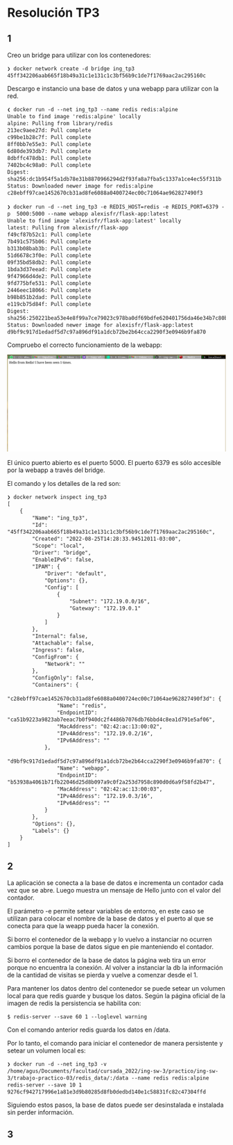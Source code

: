 # Resolución TP3

## 1

Creo un bridge para utilizar con los contenedores:

```
❯ docker network create -d bridge ing_tp3
45ff342206aab665f18b49a31c1e131c1c3bf56b9c1de7f1769aac2ac295160c
```

Descargo e instancio una base de datos y una webapp para utilizar con la red.

```
❮ docker run -d --net ing_tp3 --name redis redis:alpine 
Unable to find image 'redis:alpine' locally 
alpine: Pulling from library/redis 
213ec9aee27d: Pull complete 
c99be1b28c7f: Pull complete 
8ff0bb7e55e3: Pull complete 
6d80de393db7: Pull complete 
8dbffc478db1: Pull complete 
7402bc4c98a0: Pull complete 
Digest: sha256:dc1b954f5a1db78e31b8870966294d2f93fa8a7fba5c1337a1ce4ec55f311b
Status: Downloaded newer image for redis:alpine 
c28ebff97cae1452670cb31ad8fe6088a0400724ec00c71064ae962827490f3

❯ docker run -d --net ing_tp3 -e REDIS_HOST=redis -e REDIS_PORT=6379 -p  5000:5000 --name webapp alexisfr/flask-app:latest 
Unable to find image 'alexisfr/flask-app:latest' locally 
latest: Pulling from alexisfr/flask-app 
f49cf87b52c1: Pull complete 
7b491c575b06: Pull complete 
b313b08bab3b: Pull complete 
51d6678c3f0e: Pull complete 
09f35bd58db2: Pull complete 
1bda3d37eead: Pull complete 
9f47966d4de2: Pull complete 
9fd775bfe531: Pull complete 
2446eec18066: Pull complete 
b98b851b2dad: Pull complete 
e119cb75d84f: Pull complete 
Digest: sha256:250221bea53e4e8f99a7ce79023c978ba0df69bdfe620401756da46e34b7c80b 
Status: Downloaded newer image for alexisfr/flask-app:latest 
d9bf9c917d1edadf5d7c97a896df91a1dcb72be2b64cca2290f3e0946b9fa870 
```
Compruebo el correcto funcionamiento de la webapp:

![Hello from Redis](res/webapp-working.png)

El único puerto abierto es el puerto 5000. El puerto 6379 es sólo accesible por la webapp a través del bridge.

El comando y los detalles de la red son:

```
❯ docker network inspect ing_tp3 
[ 
    { 
        "Name": "ing_tp3", 
        "Id": "45ff342206aab665f18b49a31c1e131c1c3bf56b9c1de7f1769aac2ac295160c", 
        "Created": "2022-08-25T14:28:33.94512011-03:00", 
        "Scope": "local", 
        "Driver": "bridge", 
        "EnableIPv6": false, 
        "IPAM": { 
            "Driver": "default", 
            "Options": {}, 
            "Config": [ 
                { 
                    "Subnet": "172.19.0.0/16", 
                    "Gateway": "172.19.0.1" 
                } 
            ] 
        }, 
        "Internal": false, 
        "Attachable": false, 
        "Ingress": false, 
        "ConfigFrom": { 
            "Network": "" 
        }, 
        "ConfigOnly": false, 
        "Containers": { 
            "c28ebff97cae1452670cb31ad8fe6088a0400724ec00c71064ae962827490f3d": { 
                "Name": "redis", 
                "EndpointID": "ca51b9223a9823ab7eeac7b0f940dc2f4486b7076db76bbd4c8ea1d791e5af06", 
                "MacAddress": "02:42:ac:13:00:02", 
                "IPv4Address": "172.19.0.2/16", 
                "IPv6Address": "" 
            }, 
            "d9bf9c917d1edadf5d7c97a896df91a1dcb72be2b64cca2290f3e0946b9fa870": { 
                "Name": "webapp", 
                "EndpointID": "b53938a4061b71fb22046d25d8b097a9c0f2a253d7958c890d0d6a9f58fd2b47", 
                "MacAddress": "02:42:ac:13:00:03", 
                "IPv4Address": "172.19.0.3/16", 
                "IPv6Address": "" 
            } 
        }, 
        "Options": {}, 
        "Labels": {} 
    } 
] 
```

## 2

La aplicación se conecta a la base de datos e incrementa un contador cada vez que se abre. Luego muestra un mensaje de Hello junto con el valor del contador.

El parámetro -e permite setear variables de entorno, en este caso se utilizan para colocar el nombre de la base de datos y el puerto al que se conecta para que la weapp pueda hacer la conexión.

Si borro el contenedor de la webapp y lo vuelvo a instanciar no ocurren cambios porque la base de datos sigue en pie manteniendo el contador.

Si borro el contenedor de la base de datos la página web tira un error porque no encuentra la conexión. Al volver a instanciar la db la información de la cantidad de visitas se pierda y vuelve a comenzar desde el 1.

Para mantener los datos dentro del contenedor se puede setear un volumen local para que redis guarde y busque los datos.
Según la página oficial de la imagen de redis la persistencia se habilita con:

```
$ redis-server --save 60 1 --loglevel warning
```

Con el comando anterior redis guarda los datos en /data.

Por lo tanto, el comando para iniciar el contenedor de manera persistente y setear un volumen local es:

```
❯ docker run -d --net ing_tp3 -v /home/agus/Documents/facultad/cursada_2022/ing-sw-3/practico/ing-sw-3/trabajo-practico-03/redis_data/:/data --name redis redis:alpine redis-server --save 10 1
9276cf942717996e1a81e3d9b80285d8fb0dedbd140e1c58831fc82c47304ffd
```

Siguiendo estos pasos, la base de datos puede ser desinstalada e instalada sin perder información.

## 3

